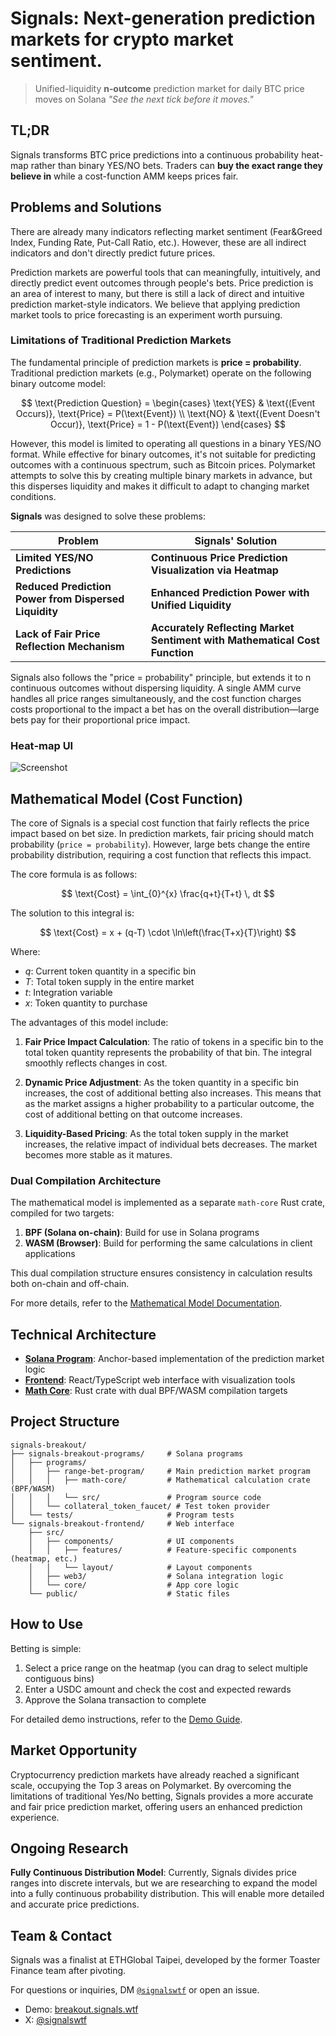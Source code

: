 # Signals: Next-generation prediction markets for crypto market sentiment.

> Unified-liquidity **n‑outcome** prediction market for daily BTC price moves on Solana
> _"See the next tick before it moves."_

## TL;DR

Signals transforms BTC price predictions into a continuous probability heat-map rather than binary YES/NO bets. Traders can **buy the exact range they believe in** while a cost-function AMM keeps prices fair.

## Problems and Solutions

There are already many indicators reflecting market sentiment (Fear&Greed Index, Funding Rate, Put-Call Ratio, etc.). However, these are all indirect indicators and don't directly predict future prices.

Prediction markets are powerful tools that can meaningfully, intuitively, and directly predict event outcomes through people's bets. Price prediction is an area of interest to many, but there is still a lack of direct and intuitive prediction market-style indicators. We believe that applying prediction market tools to price forecasting is an experiment worth pursuing.

### Limitations of Traditional Prediction Markets

The fundamental principle of prediction markets is **price = probability**. Traditional prediction markets (e.g., Polymarket) operate on the following binary outcome model:

$$
\text{Prediction Question} = \begin{cases}
\text{YES} & \text{(Event Occurs)}, \text{Price} = P(\text{Event}) \\
\text{NO} & \text{(Event Doesn't Occur)}, \text{Price} = 1 - P(\text{Event})
\end{cases}
$$

However, this model is limited to operating all questions in a binary YES/NO format. While effective for binary outcomes, it's not suitable for predicting outcomes with a continuous spectrum, such as Bitcoin prices. Polymarket attempts to solve this by creating multiple binary markets in advance, but this disperses liquidity and makes it difficult to adapt to changing market conditions.

**Signals** was designed to solve these problems:

| Problem                                               | Signals' Solution                                                          |
| ----------------------------------------------------- | -------------------------------------------------------------------------- |
| **Limited YES/NO Predictions**                        | **Continuous Price Prediction Visualization via Heatmap**                  |
| **Reduced Prediction Power from Dispersed Liquidity** | **Enhanced Prediction Power with Unified Liquidity**                       |
| **Lack of Fair Price Reflection Mechanism**           | **Accurately Reflecting Market Sentiment with Mathematical Cost Function** |

Signals also follows the "price = probability" principle, but extends it to n continuous outcomes without dispersing liquidity. A single AMM curve handles all price ranges simultaneously, and the cost function charges costs proportional to the impact a bet has on the overall distribution—large bets pay for their proportional price impact.

### Heat‑map UI

![Screenshot](https://github.com/user-attachments/assets/93bc57d5-0eb6-4e0d-ade2-3030a0f8acd3)

## Mathematical Model (Cost Function)

The core of Signals is a special cost function that fairly reflects the price impact based on bet size. In prediction markets, fair pricing should match probability (`price = probability`). However, large bets change the entire probability distribution, requiring a cost function that reflects this impact.

The core formula is as follows:

$$
\text{Cost} = \int_{0}^{x} \frac{q+t}{T+t} \, dt
$$

The solution to this integral is:

$$
\text{Cost} = x + (q-T) \cdot \ln\left(\frac{T+x}{T}\right)
$$

Where:

- $q$: Current token quantity in a specific bin
- $T$: Total token supply in the entire market
- $t$: Integration variable
- $x$: Token quantity to purchase

The advantages of this model include:

1. **Fair Price Impact Calculation**: The ratio of tokens in a specific bin to the total token quantity represents the probability of that bin. The integral smoothly reflects changes in cost.

2. **Dynamic Price Adjustment**: As the token quantity in a specific bin increases, the cost of additional betting also increases. This means that as the market assigns a higher probability to a particular outcome, the cost of additional betting on that outcome increases.

3. **Liquidity-Based Pricing**: As the total token supply in the market increases, the relative impact of individual bets decreases. The market becomes more stable as it matures.

### Dual Compilation Architecture

The mathematical model is implemented as a separate `math-core` Rust crate, compiled for two targets:

1. **BPF (Solana on-chain)**: Build for use in Solana programs
2. **WASM (Browser)**: Build for performing the same calculations in client applications

This dual compilation structure ensures consistency in calculation results both on-chain and off-chain.

For more details, refer to the [Mathematical Model Documentation](https://github.com/signals-protocol/signals-breakout-programs/blob/main/docs/math.md).

## Technical Architecture

- [**Solana Program**](https://github.com/signals-protocol/signals-breakout-programs): Anchor-based implementation of the prediction market logic
- [**Frontend**](https://github.com/signals-protocol/signals-breakout-frontend): React/TypeScript web interface with visualization tools
- [**Math Core**](https://github.com/signals-protocol/signals-breakout-programs/tree/main/programs/range-bet-program/math-core): Rust crate with dual BPF/WASM compilation targets

## Project Structure

```
signals-breakout/
├── signals-breakout-programs/     # Solana programs
│   ├── programs/
│   │   ├── range-bet-program/     # Main prediction market program
│   │   │   ├── math-core/         # Mathematical calculation crate (BPF/WASM)
│   │   │   └── src/               # Program source code
│   │   └── collateral_token_faucet/ # Test token provider
│   └── tests/                     # Program tests
└── signals-breakout-frontend/     # Web interface
    ├── src/
    │   ├── components/            # UI components
    │   │   ├── features/          # Feature-specific components (heatmap, etc.)
    │   │   └── layout/            # Layout components
    │   ├── web3/                  # Solana integration logic
    │   └── core/                  # App core logic
    └── public/                    # Static files
```

## How to Use

Betting is simple:

1. Select a price range on the heatmap (you can drag to select multiple contiguous bins)
2. Enter a USDC amount and check the cost and expected rewards
3. Approve the Solana transaction to complete

For detailed demo instructions, refer to the [Demo Guide](./DEMO_GUIDE.md).

## Market Opportunity

Cryptocurrency prediction markets have already reached a significant scale, occupying the Top 3 areas on Polymarket. By overcoming the limitations of traditional Yes/No betting, Signals provides a more accurate and fair price prediction market, offering users an enhanced prediction experience.

## Ongoing Research

**Fully Continuous Distribution Model**: Currently, Signals divides price ranges into discrete intervals, but we are researching to expand the model into a fully continuous probability distribution. This will enable more detailed and accurate price predictions.

## Team & Contact

Signals was a finalist at ETHGlobal Taipei, developed by the former Toaster Finance team after pivoting.

For questions or inquiries, DM [`@signalswtf`](https://x.com/signals_protocol) or open an issue.

- Demo: [breakout.signals.wtf](https://breakout.signals.wtf)
- X: [@signalswtf](https://x.com/signalswtf)
